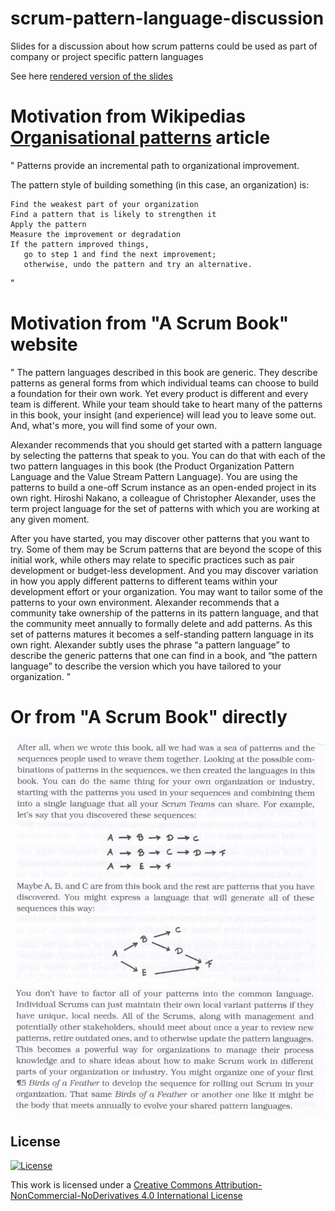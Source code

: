# scrum-pattern-language-discussion

Slides for a discussion about how scrum patterns could be used as part of company or project specific pattern languages 

See here [rendered version of the slides](https://gitpitch.com/nikkijuk/scrum-pattern-language-discussion/master?grs=github&t=moon)

# Motivation from Wikipedias [Organisational patterns](https://en.wikipedia.org/wiki/Organizational_patterns) article

"
Patterns provide an incremental path to organizational improvement. 

The pattern style of building something (in this case, an organization) is:

    Find the weakest part of your organization
    Find a pattern that is likely to strengthen it
    Apply the pattern
    Measure the improvement or degradation
    If the pattern improved things, 
       go to step 1 and find the next improvement; 
       otherwise, undo the pattern and try an alternative.
"

# Motivation from "A Scrum Book" website

"
The pattern languages described in this book are generic. They describe patterns as general forms from which individual teams can choose to build a foundation for their own work. Yet every product is different and every team is different. While your team should take to heart many of the patterns in this book, your insight (and experience) will lead you to leave some out. And, what's more, you will find some of your own.

Alexander recommends that you should get started with a pattern language by selecting the patterns that speak to you. You can do that with each of the two pattern languages in this book (the Product Organization Pattern Language and the Value Stream Pattern Language). You are using the patterns to build a one-off Scrum instance as an open-ended project in its own right. Hiroshi Nakano, a colleague of Christopher Alexander, uses the term project language for the set of patterns with which you are working at any given moment.

After you have started, you may discover other patterns that you want to try. Some of them may be Scrum patterns that are beyond the scope of this initial work, while others may relate to specific practices such as pair development or budget-less development. And you may discover variation in how you apply different patterns to different teams within your development effort or your organization. You may want to tailor some of the patterns to your own environment. Alexander recommends that a community take ownership of the patterns in its pattern language, and that the community meet annually to formally delete and add patterns. As this set of patterns matures it becomes a self-standing pattern language in its own right. Alexander subtly uses the phrase “a pattern languageˮ to describe the generic patterns that one can find in a book, and “the pattern languageˮ to describe the version which you have tailored to your organization.
"

# Or from "A Scrum Book" directly

![pattern language](project_pattern_language.png)

## License
[![License](https://i.creativecommons.org/l/by-nc-nd/4.0/88x31.png)](http://creativecommons.org/licenses/by-nc-nd/4.0/)

This work is licensed under a [Creative Commons Attribution-NonCommercial-NoDerivatives 4.0 International License](http://creativecommons.org/licenses/by-nc-nd/4.0/)
